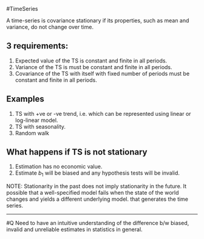 #TimeSeries 

A time-series is covariance stationary if its properties, such as mean and variance, do not change over time. 

## 3 requirements:
1. Expected value of the TS is constant and finite in all periods.
2. Variance of the TS is must be constant and finite in all periods.
3. Covariance of the TS with itself with fixed number of periods must be constant and finite in all periods.

## Examples
1. TS with +ve or -ve trend, i.e. which can be represented using linear or log-linear model.
2. TS with seasonality. 
3. Random walk

## What happens if TS is not stationary
1. Estimation has no economic value. 
2. Estimate $b_1$ will be biased and any hypothesis tests will be invalid.

NOTE: Stationarity in the past does not imply stationarity in the future. It possible that a well-specified model fails when the state of the world changes and yields a different underlying model. that generates the time series.

---
#Q Need to have an intuitive understanding of the difference b/w biased, invalid and unreliable estimates in statistics in general.



